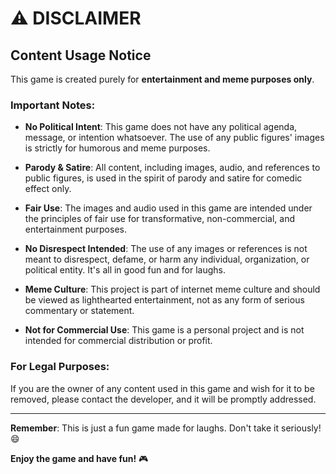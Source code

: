 # ⚠️ DISCLAIMER

## Content Usage Notice

This game is created purely for **entertainment and meme purposes only**. 

### Important Notes:

- **No Political Intent**: This game does not have any political agenda, message, or intention whatsoever. The use of any public figures' images is strictly for humorous and meme purposes.

- **Parody & Satire**: All content, including images, audio, and references to public figures, is used in the spirit of parody and satire for comedic effect only.

- **Fair Use**: The images and audio used in this game are intended under the principles of fair use for transformative, non-commercial, and entertainment purposes.

- **No Disrespect Intended**: The use of any images or references is not meant to disrespect, defame, or harm any individual, organization, or political entity. It's all in good fun and for laughs.

- **Meme Culture**: This project is part of internet meme culture and should be viewed as lighthearted entertainment, not as any form of serious commentary or statement.

- **Not for Commercial Use**: This game is a personal project and is not intended for commercial distribution or profit.

### For Legal Purposes:

If you are the owner of any content used in this game and wish for it to be removed, please contact the developer, and it will be promptly addressed.

---

**Remember**: This is just a fun game made for laughs. Don't take it seriously! 😄

**Enjoy the game and have fun!** 🎮
